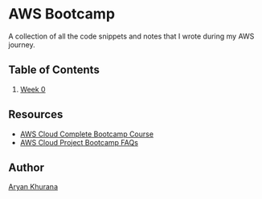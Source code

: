# AWS Bootcamp

A collection of all the code snippets and notes that I wrote during my AWS journey.

## Table of Contents

1. [Week 0](./Week-00/)

## Resources

- [AWS Cloud Complete Bootcamp Course](https://www.youtube.com/watch?v=zA8guDqfv40)
- [AWS Cloud Project Bootcamp FAQs](https://docs.google.com/document/d/1VEs2i_tm1FxUatu1ZfUZH8EEVlhN9XWpVDvqg7GYeKM/edit?tab=t.0)

## Author

[Aryan Khurana](https://www.github.com/AryanK1511)
